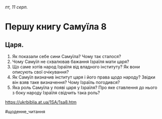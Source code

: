 
_пт, 11 серп._

# Першу книгу Самуїла 8

## Царя.
1. Як показали себе сини Самуїла? Чому так сталося?
2. Чому Самуїл не схвалював бажання Ізраїля мати царя?
3. Що саме хотів народ Ізраїля від владного інституту? Як вони описують свої очікування?
4. Як Самуїл визначив інститут царя і його права щодо народу? Звідки він взяв таке визначення? Чому Ізраїль погодився?
5. Яка роль Самуїла у появі царя у Ізраїля? Про яке ставлення до нього з боку народу Ізраїля свідчить така роль?

https://ukrbiblia.at.ua/1SA/1sa8.htm 

#щоденне_читання
